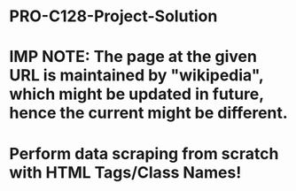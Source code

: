 # PRO-C128-Project-Solution

# IMP NOTE: The page at the given URL is maintained by "wikipedia", which might be updated in future, hence the current might be different.
# Perform data scraping from scratch with HTML Tags/Class Names!